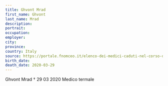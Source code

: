 ```yaml
---
title: Ghvont Mrad
first_name: Ghvont
last_name: Mrad
description: 
portrait: 
occupation: 
employer: 
city: 
province: 
country: Italy
source: https://portale.fnomceo.it/elenco-dei-medici-caduti-nel-corso-dellepidemia-di-covid-19/
birth_date: 
death_date: 2020-03-29
---
```


Ghvont Mrad † 29 03 2020
Medico termale